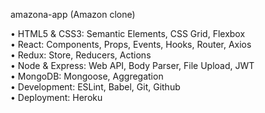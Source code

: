 amazona-app (Amazon clone)

• HTML5 & CSS3: Semantic Elements, CSS Grid, Flexbox<br>
• React: Components, Props, Events, Hooks, Router, Axios<br>
• Redux: Store, Reducers, Actions<br>
• Node & Express: Web API, Body Parser, File Upload, JWT<br>
• MongoDB: Mongoose, Aggregation<br>
• Development: ESLint, Babel, Git, Github<br>
• Deployment: Heroku<br>
